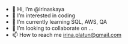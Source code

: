 - 👋 Hi, I’m @irinaskaya
- 👀 I’m interested in coding
- 🌱 I’m currently learning SQL, AWS, QA
- 💞️ I’m looking to collaborate on ...
- 📫 How to reach me irina.platun@gmail.com

<!---
irinaskaya/irinaskaya is a ✨ special ✨ repository because its `README.md` (this file) appears on your GitHub profile.
You can click the Preview link to take a look at your changes.
--->
